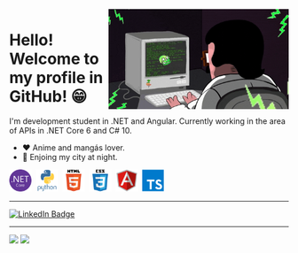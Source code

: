 <img src = "giphy (1).gif" width = "325px" align = "right">

# Hello! Welcome to my profile in GitHub! 😁

I'm development student in .NET and Angular. Currently working in the area of APIs in .NET Core 6 and C# 10.


- ❤ Anime and mangás lover.
- 🌇 Enjoing my city at night.

<div>
    <img src ="https://github.com/devicons/devicon/blob/master/icons/dotnetcore/dotnetcore-original.svg" title=".NET" alt=".NET" width="40" height="40"/>&nbsp;
    <img src ="https://github.com/devicons/devicon/blob/master/icons/python/python-original-wordmark.svg" title="Python" alt="Python" width="40" height="40"/>&nbsp;
    <img src ="https://github.com/devicons/devicon/blob/master/icons/html5/html5-original-wordmark.svg" title="HTML5" alt="HTML5" width="40" height="40"/>&nbsp;
    <img src ="https://github.com/devicons/devicon/blob/master/icons/css3/css3-original-wordmark.svg" title="CSS3" alt="CSS3" width="40" height="40"/>&nbsp;
    <img src ="https://github.com/devicons/devicon/blob/master/icons/angularjs/angularjs-original.svg" title="Angularjs" alt="Angularjs" width="40" height="40"/>&nbsp;
    <img src ="https://github.com/devicons/devicon/blob/master/icons/typescript/typescript-plain.svg" title="TypeScript" alt="TypeScript" width="40" height="40"/>&nbsp;
</div>
  
---

<div>
  <a href = "https://www.linkedin.com/in/fausto-junior-219a89216/">
    <img src="https://www.shields.io/badge/LinkedIn-blue?style=for-the-badge&logo=linkedin&logoColor=white" alt="LinkedIn Badge"/> 
  </a>
</div>

---

<div align = "left">
<img height = "200em" src="https://github-readme-stats.vercel.app/api/top-langs/?username=Faaustojr&show_icons=true&theme=dark&count_private=true"/>
<img height = "200em" src="https://github-readme-stats.vercel.app/api?username=Faaustojr&show_icons=true&show_icons=true&theme=dark&count_private=true" />
</div>
